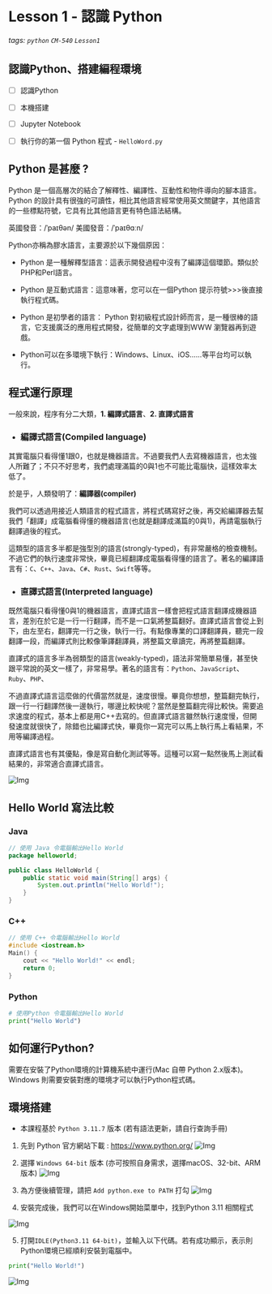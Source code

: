 # Lesson 1 - 認識 Python
###### tags: `python` `CM-540` `Lesson1`

## 認識Python、搭建編程環境
+ [ ] 認識Python
+ [ ] 本機搭建
+ [ ] Jupyter Notebook
+ [ ] 執行你的第一個 Python 程式 - `HelloWord.py`


## Python 是甚麼 ?
Python 是一個高層次的結合了解釋性、編譯性、互動性和物件導向的腳本語言。Python 的設計具有很強的可讀性，相比其他語言經常使用英文關鍵字，其他語言的一些標點符號，它具有比其他語言更有特色語法結構。


英國發音：/ˈpaɪθən/
美國發音：/ˈpaɪθɑːn/

Python亦稱為膠水語言，主要源於以下幾個原因：
- Python 是一種解釋型語言：這表示開發過程中沒有了編譯這個環節。類似於PHP和Perl語言。

- Python 是互動式語言：這意味著，您可以在一個Python 提示符號>>>後直接執行程式碼。

- Python 是初學者的語言： Python 對初級程式設計師而言，是一種很棒的語言，它支援廣泛的應用程式開發，從簡單的文字處理到WWW 瀏覽器再到遊戲。    

- Python可以在多環境下執行：Windows、Linux、iOS......等平台均可以執行。

## 程式運行原理
一般來說，程序有分二大類，**1. 編譯式語言**、**2. 直譯式語言**

- ### 編譯式語言(Compiled language)

其實電腦只看得懂1跟0，也就是機器語言。不過要我們人去寫機器語言，也太強人所難了；不只不好思考，我們處理滿篇的0與1也不可能比電腦快，這樣效率太低了。

於是乎，人類發明了：**編譯器(compiler)**

我們可以透過用接近人類語言的程式語言，將程式碼寫好之後，再交給編譯器去幫我們「翻譯」成電腦看得懂的機器語言(也就是翻譯成滿篇的0與1)，再請電腦執行翻譯過後的程式。

這類型的語言多半都是強型別的語言(strongly-typed)，有非常嚴格的檢查機制。不過它們的執行速度非常快，畢竟已經翻譯成電腦看得懂的語言了。著名的編譯語言有：`C`、`C++`、`Java`、`C#`、`Rust`、`Swift`等等。

- ### 直譯式語言(Interpreted language)

既然電腦只看得懂0與1的機器語言，直譯式語言一樣會把程式語言翻譯成機器語言，差別在於它是一行一行翻譯，而不是一口氣將整篇翻好。直譯式語言會從上到下，由左至右，翻譯完一行之後，執行一行。有點像專業的口譯翻譯員，聽完一段翻譯一段，而編譯式則比較像筆譯翻譯員，將整篇文章讀完，再將整篇翻譯。

直譯式的語言多半為弱類型的語言(weakly-typed)，語法非常簡單易懂，甚至快跟平常說的英文一樣了，非常易學。著名的語言有：`Python`、`JavaScript`、`Ruby`、`PHP`、

不過直譯式語言這麼做的代價當然就是，速度很慢。畢竟你想想，整篇翻完執行，跟一行一行翻譯然後一邊執行，哪邊比較快呢？當然是整篇翻完得比較快。需要追求速度的程式，基本上都是用C++去寫的。但直譯式語言雖然執行速度慢，但開發速度就很快了，除錯也比編譯式快，畢竟你一寫完可以馬上執行馬上看結果，不用等編譯過程。

直譯式語言也有其優點，像是寫自動化測試等等。這種可以寫一點然後馬上測試看結果的，非常適合直譯式語言。

![Img](https://cdn.jsdelivr.net/gh/mhk00123/my-img/2024/202402041629329.png)


## Hello World 寫法比較
### Java
```Java
// 使用 Java 令電腦輸出Hello World
package helloworld;

public class HelloWorld {
    public static void main(String[] args) {
        System.out.println("Hello World!");
    }
}
```
### C++
```C++
// 使用 C++ 令電腦輸出Hello World
#include <iostream.h>
Main() {
    cout << "Hello World!" << endl;
    return 0;
}
```

### Python
```Python
# 使用Python 令電腦輸出Hello World
print("Hello World")
```

## 如何運行Python?
需要在安裝了Python環境的計算機系統中運行(Mac 自帶 Python 2.x版本)。
Windows 則需要安裝對應的環境才可以執行Python程式碼。

## 環境搭建
 - 本課程基於 `Python 3.11.7` 版本 (若有語法更新，請自行查詢手冊)

1. 先到 Python 官方網站下載 : https://www.python.org/
![Img](https://cdn.jsdelivr.net/gh/mhk00123/my-img/2024/202402041607246.png)

2. 選擇 `Windows 64-bit` 版本 (亦可按照自身需求，選擇macOS、32-bit、ARM版本)
![Img](https://cdn.jsdelivr.net/gh/mhk00123/my-img/2024/202402041610443.png)

3. 為方便後續管理，請把 `Add python.exe to PATH` 打勾
![Img](https://cdn.jsdelivr.net/gh/mhk00123/my-img/2024/202402041618824.png)

4. 安裝完成後，我們可以在Windows開始菜單中，找到Python 3.11 相關程式

![Img](https://cdn.jsdelivr.net/gh/mhk00123/my-img/2024/202402041626154.png)

5. 打開`IDLE(Python3.11 64-bit)`，並輸入以下代碼。若有成功顯示，表示則Python環境已經順利安裝到電腦中。
```python
print("Hello World!")
```

![Img](https://cdn.jsdelivr.net/gh/mhk00123/my-img/2024/202402041633572.png)
